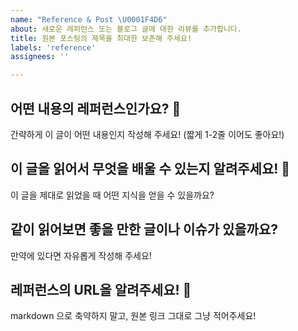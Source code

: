 ```yaml
---
name: "Reference & Post \U0001F4D6"
about: 새로운 레퍼런스 또는 블로그 글에 대한 리뷰를 추가합니다.
title: 원본 포스팅의 제목을 최대한 보존해 주세요!
labels: 'reference'
assignees: ''

---
```


## 어떤 내용의 레퍼런스인가요? 👋

간략하게 이 글이 어떤 내용인지 작성해 주세요! (짧게 1-2줄 이어도 좋아요!)

## 이 글을 읽어서 무엇을 배울 수 있는지 알려주세요! 🤔

이 글을 제대로 읽었을 때 어떤 지식을 얻을 수 있을까요?

## 같이 읽어보면 좋을 만한 글이나 이슈가 있을까요?

만약에 있다면 자유롭게 작성해 주세요!

## 레퍼런스의 URL을 알려주세요! 🔗

markdown 으로 축약하지 말고, 원본 링크 그대로 그냥 적어주세요!

